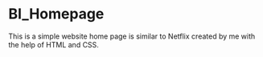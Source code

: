 # BI_Homepage
This is a simple website home page is similar to Netflix created by me with the help of HTML and CSS.
